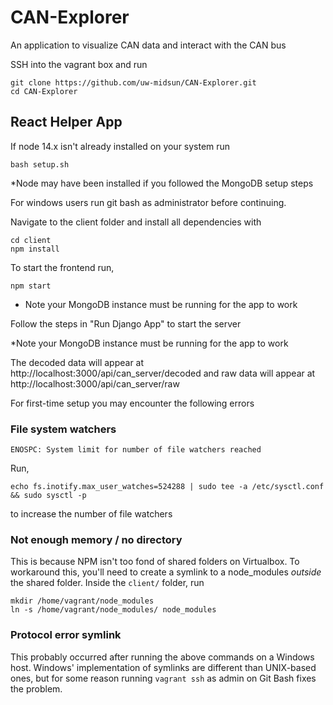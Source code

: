 # CAN-Explorer
An application to visualize CAN data and interact with the CAN bus

SSH into the vagrant box and run
```
git clone https://github.com/uw-midsun/CAN-Explorer.git
cd CAN-Explorer
```

## React Helper App
If node 14.x isn't already installed on your system run
```
bash setup.sh
```
*Node may have been installed if you followed the MongoDB setup steps

For windows users run git bash as administrator before continuing.

Navigate to the client folder and install all dependencies with
```
cd client
npm install
```

To start the frontend run,
```
npm start
```

* Note your MongoDB instance must be running for the app to work

Follow the steps in "Run Django App" to start the server

*Note your MongoDB instance must be running for the app to work

The decoded data will appear at http://localhost:3000/api/can_server/decoded
and raw data will appear at http://localhost:3000/api/can_server/raw

For first-time setup you may encounter the following errors

### File system watchers
```
ENOSPC: System limit for number of file watchers reached
```
Run,
```
echo fs.inotify.max_user_watches=524288 | sudo tee -a /etc/sysctl.conf && sudo sysctl -p
```
to increase the number of file watchers

### Not enough memory / no directory
This is because NPM isn't too fond of shared folders on Virtualbox. To workaround this, you'll need to create a symlink to a node_modules _outside_ the shared folder. Inside the `client/` folder, run 
```
mkdir /home/vagrant/node_modules
ln -s /home/vagrant/node_modules/ node_modules
```

### Protocol error symlink
This probably occurred after running the above commands on a Windows host. Windows' implementation of symlinks are different than UNIX-based ones, but for some reason running `vagrant ssh` as admin on Git Bash fixes the problem. 

